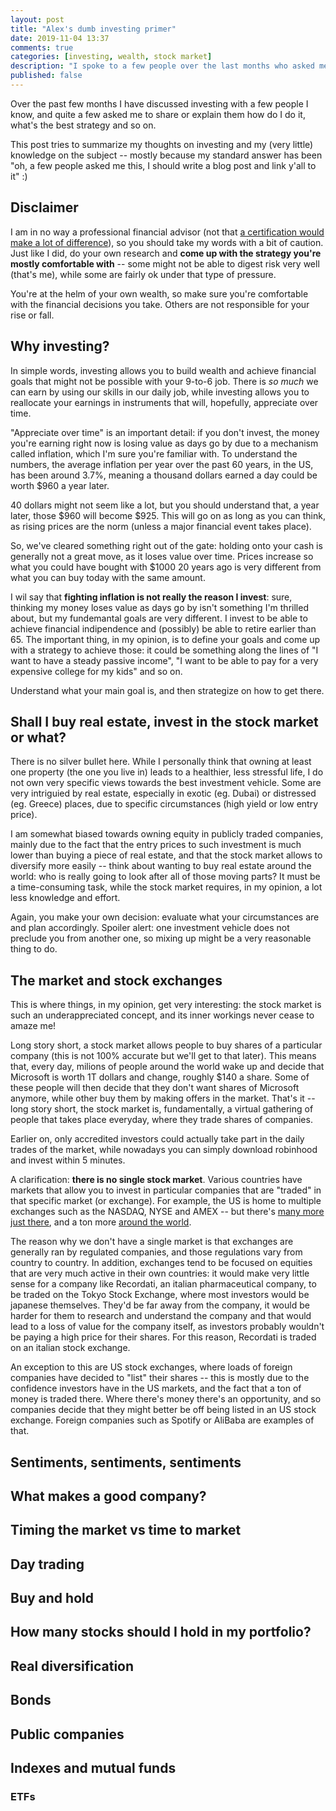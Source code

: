 ```yaml
---
layout: post
title: "Alex's dumb investing primer"
date: 2019-11-04 13:37
comments: true
categories: [investing, wealth, stock market]
description: "I spoke to a few people over the last months who asked me how could they get into investing: here are my advices and thoughts."
published: false
---
```


Over the past few months I have discussed investing with a few people I know,
and quite a few asked me to share or explain them how do I do it, what's the
best strategy and so on.

This post tries to summarize my thoughts on investing and my (very little)
knowledge on the subject -- mostly because my standard answer has been
"oh, a few people asked me this, I should write a blog post and link y'all
to it" :)

<!-- more -->

## Disclaimer

I am in no way a professional financial advisor (not that [a certification
would make a lot of difference](https://www.youtube.com/watch?v=gvZSpET11ZY&t=955s)),
so you should take my words with a bit of caution. Just like I did, do your own
research and **come up with the strategy you're mostly comfortable with** -- some
might not be able to digest risk very well (that's me), while some are fairly
ok under that type of pressure.

You're at the helm of your own wealth, so make sure you're comfortable with the
financial decisions you take. Others are not responsible for your rise or fall.

## Why investing?

In simple words, investing allows you to build wealth and achieve financial goals
that might not be possible with your 9-to-6 job. There is *so much* we can earn
by using our skills in our daily job, while investing allows you to reallocate
your earnings in instruments that will, hopefully, appreciate over time.

"Appreciate over time" is an important detail: if you don't invest, the money
you're earning right now is losing value as days go by due to a mechanism called
inflation, which I'm sure you're familiar with. To understand the numbers, the average
inflation per year over the past 60 years, in the US, has been around 3.7%, meaning
a thousand dollars earned a day could be worth $960 a year later.

40 dollars might not seem like a lot, but you should understand that, a year later, those
$960 will become $925. This will go on as long as you can think,
as rising prices are the norm (unless a major financial event takes place).

So, we've cleared something right out of the gate: holding onto your cash is
generally not a great move, as it loses value over time. Prices increase so what
you could have bought with $1000 20 years ago is very different from what you can buy
today with the same amount.

I wil say that **fighting inflation is not really the reason I invest**: sure,
thinking my money loses value as days go by isn't something I'm thrilled about,
but my fundemantal goals are very different. I invest to be able to achieve
financial indipendence and (possibly) be able to retire earlier than 65. The important thing,
in my opinion, is to define your goals and come up with a strategy to achieve those:
it could be something along the lines of "I want to have a steady passive income",
"I want to be able to pay for a very expensive college for my kids" and so on.

Understand what your main goal is, and then strategize on how to get there.

## Shall I buy real estate, invest in the stock market or what?

There is no silver bullet here. While I personally think that owning at least
one property (the one you live in) leads to a healthier, less stressful life,
I do not own very specific views towards the best investment vehicle. Some are
very intriguied by real estate, especially in exotic (eg. Dubai) or distressed
(eg. Greece) places, due to specific circumstances (high yield or low entry price).

I am somewhat biased towards owning equity in publicly traded companies, mainly due
to the fact that the entry prices to such investment is much lower than buying a piece
of real estate, and that the stock market allows to diversify more easily -- think about
wanting to buy real estate around the world: who is really going to look after all
of those moving parts? It must be a time-consuming task, while the stock market requires,
in my opinion, a lot less knowledge and effort.

Again, you make your own decision: evaluate what your circumstances are and plan
accordingly. Spoiler alert: one investment vehicle does not preclude you from
another one, so mixing up might be a very reasonable thing to do.

## The market and stock exchanges

This is where things, in my opinion, get very interesting: the stock market is such
an underappreciated concept, and its inner workings never cease to amaze me!

Long story short, a stock market allows people to buy shares of a particular company
(this is not 100% accurate but we'll get to that later). This means that, every day,
milions of people around the world wake up and decide that Microsoft is worth 1T
dollars and change, roughly $140 a share. Some of these people will then decide that
they don't want shares of Microsoft anymore, while other buy them by making offers
in the market. That's it -- long story short, the stock market is, fundamentally,
a virtual gathering of people that takes place everyday, where they trade shares of
companies.

Earlier on, only accredited investors could actually take part in the daily trades
of the market, while nowadays you can simply download robinhood and invest within
5 minutes.

A clarification: **there is no single stock market**. Various countries have markets
that allow you to invest in particular companies that are "traded" in that specific
market (or exchange). For example, the US is home to multiple exchanges such as the
NASDAQ, NYSE and AMEX -- but there's [many more just there](https://www.investopedia.com/ask/answers/08/security-market-usa.asp),
and a ton more [around the world](https://en.wikipedia.org/wiki/List_of_stock_exchanges).

The reason why we don't have a single market is that exchanges are generally ran by
regulated companies, and those regulations vary from country to country. In addition,
exchanges tend to be focused on equities that are very much active in their own countries:
it would make very little sense for a company like Recordati, an italian pharmaceutical
company, to be traded on the Tokyo Stock Exchange, where most investors would be
japanese themselves. They'd be far away from the company, it would be harder for them
to research and understand the company and that would lead to a loss of value for the
company itself, as investors probably wouldn't be paying a high price for their shares.
For this reason, Recordati is traded on an italian stock exchange.

An exception to this are US stock exchanges, where loads of foreign companies
have decided to "list" their shares -- this is mostly due to the confidence investors
have in the US markets, and the fact that a ton of money is traded there. Where there's
money there's an opportunity, and so companies decide that they might better be off
being listed in an US stock exchange. Foreign companies such as Spotify or AliBaba are
examples of that.

## Sentiments, sentiments, sentiments

## What makes a good company?

## Timing the market vs time to market

## Day trading

## Buy and hold

## How many stocks should I hold in my portfolio?

## Real diversification

## Bonds

## Public companies

## Indexes and mutual funds

### ETFs